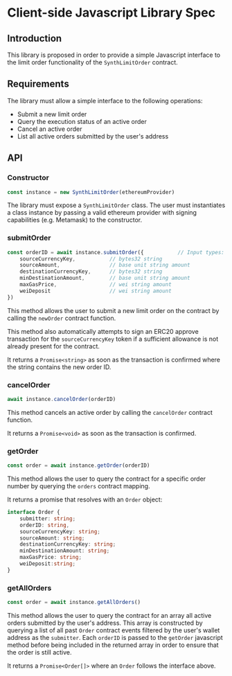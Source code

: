 # Client-side Javascript Library Spec

## Introduction

This library is proposed in order to provide a simple Javascript interface to the limit order functionality of the `SynthLimitOrder` contract.

## Requirements
The library must allow a simple interface to the following operations:
- Submit a new limit order
- Query the execution status of an active order
- Cancel an active order
- List all active orders submitted by the user's address

## API

### Constructor

``` js
const instance = new SynthLimitOrder(ethereumProvider)
```
The library must expose a `SynthLimitOrder` class. The user must instantiates a class instance by passing a valid ethereum provider with signing capabilities (e.g. Metamask) to the constructor.

### submitOrder

``` js
const orderID = await instance.submitOrder({           // Input types:
    sourceCurrencyKey,           // bytes32 string
    sourceAmount,                // base unit string amount
    destinationCurrencyKey,      // bytes32 string
    minDestinationAmount,        // base unit string amount
    maxGasPrice,                 // wei string amount
    weiDeposit                   // wei string amount
})
```
This method allows the user to submit a new limit order on the contract by calling the `newOrder` contract function.

This method also automatically attempts to sign an ERC20 approve transaction for the `sourceCurrencyKey` token if a sufficient allowance is not already present for the contract.

It returns a `Promise<string>` as soon as the transaction is confirmed where the string contains the new order ID.

### cancelOrder

``` js
await instance.cancelOrder(orderID)
```
This method cancels an active order by calling the `cancelOrder` contract function.

It returns a `Promise<void>` as soon as the transaction is confirmed.

### getOrder

``` js
const order = await instance.getOrder(orderID)
```
This method allows the user to query the contract for a specific order number by querying the `orders` contract mapping.

It returns a promise that resolves with an `Order` object:
```ts
interface Order {
    submitter: string;
    orderID: string,
    sourceCurrencyKey: string;
    sourceAmount: string;
    destinationCurrencyKey: string;
    minDestinationAmount: string;
    maxGasPrice: string;
    weiDeposit:string;
}
```

### getAllOrders

``` js
const order = await instance.getAllOrders()
```
This method allows the user to query the contract for an array all active orders submitted by the user's address. This array is constructed by querying a list of all past `Order` contract events filtered by the user's wallet address as the `submitter`. Each `orderID` is passed to the `getOrder` javascript method before being included in the returned array in order to ensure that the order is still active.

It returns a `Promise<Order[]>` where an `Order` follows the interface above.